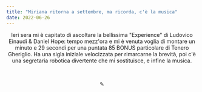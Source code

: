 ```yaml
---
title: "Miriana ritorna a settembre, ma ricorda, c'è la musica"
date: 2022-06-26
---
```

<div align="center">Ieri sera mi è capitato di ascoltare la bellissima "Experience" di Ludovico Einaudi & Daniel Hope: tempo mezz'ora e mi è venuta voglia di montare un minuto e 29 secondi per una puntata 85 BONUS particolare di Tenero Gheriglio. Ha una sigla iniziale velocizzata per rimarcarne la brevità, poi c'è una segretaria robotica divertente che mi sostituisce, e infine la musica.</div>
    
&nbsp;

<div align="center">
  ✎
</div>
